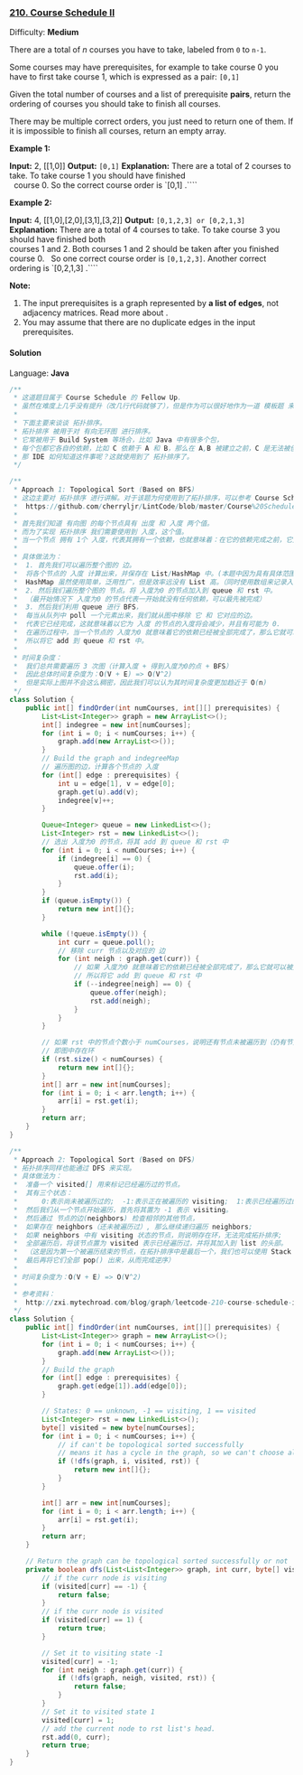 ### [210\. Course Schedule II](https://leetcode.com/problems/course-schedule-ii/description/)

Difficulty: **Medium**



There are a total of _n_ courses you have to take, labeled from `0` to `n-1`.

Some courses may have prerequisites, for example to take course 0 you have to first take course 1, which is expressed as a pair: `[0,1]`

Given the total number of courses and a list of prerequisite **pairs**, return the ordering of courses you should take to finish all courses.

There may be multiple correct orders, you just need to return one of them. If it is impossible to finish all courses, return an empty array.

**Example 1:**

**Input:** 2, [[1,0]] 
**Output:** `[0,1]`
**Explanation:** There are a total of 2 courses to take. To take course 1 you should have finished   
             course 0\. So the correct course order is `[0,1] .````

**Example 2:**

**Input:** 4, [[1,0],[2,0],[3,1],[3,2]]
**Output:** `[0,1,2,3] or [0,2,1,3]`
**Explanation:** There are a total of 4 courses to take. To take course 3 you should have finished both     
             courses 1 and 2\. Both courses 1 and 2 should be taken after you finished course 0\. 
             So one correct course order is `[0,1,2,3]`. Another correct ordering is `[0,2,1,3] .````

**Note:**

1.  The input prerequisites is a graph represented by **a list of edges**, not adjacency matrices. Read more about .
2.  You may assume that there are no duplicate edges in the input prerequisites.



#### Solution

Language: **Java**

```java
/**
 * 这道题目属于 Course Schedule 的 Fellow Up.
 * 虽然在难度上几乎没有提升（改几行代码就够了），但是作为可以很好地作为一道 模板题 来解释。
 *
 * 下面主要来谈谈 拓扑排序。
 * 拓扑排序 被用于对 有向无环图 进行排序。
 * 它常被用于 Build System 等场合，比如 Java 中有很多个包，
 * 每个包都它各自的依赖，比如 C 依赖于 A 和 B，那么在 A,B 被建立之前，C 是无法被创建的。
 * 那 IDE 如何知道这件事呢？这就使用到了 拓扑排序了。
 */

/**
 * Approach 1: Topological Sort (Based on BFS)
 * 这边主要对 拓扑排序 进行讲解。对于该题为何使用到了拓扑排序，可以参考 Course Schedule:
 *  https://github.com/cherryljr/LintCode/blob/master/Course%20Schedule.java
 *
 * 首先我们知道 有向图 的每个节点具有 出度 和 入度 两个值。
 * 而为了实现 拓扑排序 我们需要使用到 入度，这个值。
 * 当一个节点 拥有 1个 入度，代表其拥有一个依赖，也就意味着：在它的依赖完成之前，它无法被完成。（应该排在后面）
 *
 * 具体做法为：
 *  1. 首先我们可以遍历整个图的 边。
 *  将各个节点的 入度 计算出来，并保存在 List/HashMap 中。(本题中因为具有具体范围，可以直接使用 List)
 *  HashMap 虽然使用简单，泛用性广，但是效率远没有 List 高。（同时使用数组来记录入度表，实现有一定难度的话，可以用 Map）
 *  2. 然后我们遍历整个图的 节点。将 入度为0 的节点加入到 queue 和 rst 中。
 *  （最开始情况下 入度为0 的节点代表一开始就没有任何依赖，可以最先被完成）
 *  3. 然后我们利用 queue 进行 BFS，
 *  每当从队列中 poll 一个元素出来，我们就从图中移除 它 和 它对应的边。
 *  代表它已经完成，这就意味着以它为 入度 的节点的入度将会减少，并且有可能为 0.
 *  在遍历过程中，当一个节点的 入度为0 就意味着它的依赖已经被全部完成了，那么它就可以被完成，
 *  所以将它 add 到 queue 和 rst 中。
 *
 * 时间复杂度：
 *  我们总共需要遍历 3 次图（计算入度 + 得到入度为0的点 + BFS）
 *  因此总体时间复杂度为：O(V + E) => O(V^2)
 *  但是实际上图并不会这么稠密，因此我们可以认为其时间复杂度更加趋近于 O(n)
 */
class Solution {
    public int[] findOrder(int numCourses, int[][] prerequisites) {
        List<List<Integer>> graph = new ArrayList<>();
        int[] indegree = new int[numCourses];
        for (int i = 0; i < numCourses; i++) {
            graph.add(new ArrayList<>());
        }
        // Build the graph and indegreeMap
        // 遍历图的边，计算各个节点的 入度
        for (int[] edge : prerequisites) {
            int u = edge[1], v = edge[0];
            graph.get(u).add(v);
            indegree[v]++;
        }

        Queue<Integer> queue = new LinkedList<>();
        List<Integer> rst = new LinkedList<>();
        // 选出 入度为0 的节点，将其 add 到 queue 和 rst 中
        for (int i = 0; i < numCourses; i++) {
            if (indegree[i] == 0) {
                queue.offer(i);
                rst.add(i);
            }
        }
        if (queue.isEmpty()) {
            return new int[]{};
        }

        while (!queue.isEmpty()) {
            int curr = queue.poll();
            // 移除 curr 节点以及对应的 边
            for (int neigh : graph.get(curr)) {
                // 如果 入度为0 就意味着它的依赖已经被全部完成了，那么它就可以被完成，
                // 所以将它 add 到 queue 和 rst 中
                if (--indegree[neigh] == 0) {
                    queue.offer(neigh);
                    rst.add(neigh);
                }
            }
        }

        // 如果 rst 中的节点个数小于 numCourses，说明还有节点未被遍历到（仍有节点入度不为0）
        // 即图中存在环
        if (rst.size() < numCourses) {
            return new int[]{};
        }
        int[] arr = new int[numCourses];
        for (int i = 0; i < arr.length; i++) {
            arr[i] = rst.get(i);
        }
        return arr;
    }
}

/**
 * Approach 2: Topological Sort (Based on DFS)
 * 拓扑排序同样也能通过 DFS 来实现。
 * 具体做法为：
 *  准备一个 visited[] 用来标记已经遍历过的节点。
 *  其有三个状态：
 *      0:表示尚未被遍历过的;  -1:表示正在被遍历的 visiting;  1:表示已经遍历过的 visited.
 *  然后我们从一个节点开始遍历，首先将其置为 -1 表示 visiting。
 *  然后通过 节点的边(neighbors) 检查相邻的其他节点，
 *  如果存在 neighbors（还未被遍历过）, 那么继续递归遍历 neighbors;
 *  如果 neighbors 中有 visiting 状态的节点，则说明存在环，无法完成拓扑排序;
 *  全部遍历后，将该节点置为 visited 表示已经遍历过，并将其加入到 list 的头部。
 *  （这是因为第一个被遍历结束的节点，在拓扑排序中是最后一个，我们也可以使用 Stack 来存储结果
 *  最后再将它们全部 pop() 出来，从而完成逆序）
 *
 * 时间复杂度为：O(V + E) => O(V^2)
 *
 * 参考资料：
 *  http://zxi.mytechroad.com/blog/graph/leetcode-210-course-schedule-ii/
 */
class Solution {
    public int[] findOrder(int numCourses, int[][] prerequisites) {
        List<List<Integer>> graph = new ArrayList<>();
        for (int i = 0; i < numCourses; i++) {
            graph.add(new ArrayList<>());
        }
        // Build the graph
        for (int[] edge : prerequisites) {
            graph.get(edge[1]).add(edge[0]);
        }

        // States: 0 == unknown, -1 == visiting, 1 == visited
        List<Integer> rst = new LinkedList<>();
        byte[] visited = new byte[numCourses];
        for (int i = 0; i < numCourses; i++) {
            // if can't be topological sorted successfully
            // means it has a cycle in the graph, so we can't choose all courses
            if (!dfs(graph, i, visited, rst)) {
                return new int[]{};
            }
        }

        int[] arr = new int[numCourses];
        for (int i = 0; i < arr.length; i++) {
            arr[i] = rst.get(i);
        }
        return arr;
    }

    // Return the graph can be topological sorted successfully or not
    private boolean dfs(List<List<Integer>> graph, int curr, byte[] visited, List<Integer> rst) {
        // if the curr node is visiting
        if (visited[curr] == -1) {
            return false;
        }
        // if the curr node is visited
        if (visited[curr] == 1) {
            return true;
        }

        // Set it to visiting state -1
        visited[curr] = -1;
        for (int neigh : graph.get(curr)) {
            if (!dfs(graph, neigh, visited, rst)) {
                return false;
            }
        }
        // Set it to visited state 1
        visited[curr] = 1;
        // add the current node to rst list's head.
        rst.add(0, curr);
        return true;
    }
}
```